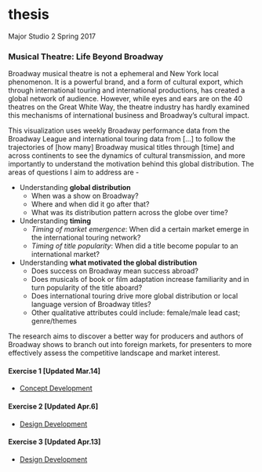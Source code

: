# thesis
Major Studio 2 Spring 2017

### Musical Theatre: Life Beyond Broadway
Broadway musical theatre is not a ephemeral and New York local phenomenon. It is a powerful brand, and a form of cultural export, which through international touring and international productions, has created a global network of audience. However, while eyes and ears are on the 40 theatres on the Great White Way, the theatre industry has hardly examined this  mechanisms of international business and Broadway’s cultural impact.

This visualization uses weekly Broadway performance data from the Broadway League and international touring data from [...] to follow the trajectories of [how many] Broadway musical titles through [time] and across continents to see the dynamics of cultural transmission, and more importantly to understand the motivation behind this global distribution. The areas of questions I aim to address are -
* Understanding **global distribution** 
  * When was a show on Broadway?
  * Where and when did it go after that?
  * What was its distribution pattern across the globe over time?
* Understanding **timing** 
  * _Timing of market emergence_: When did a certain market emerge in the international touring network?
  * _Timing of title popularity_: When did a title become popular to an international market?
* Understanding **what motivated the global distribution** 
  * Does success on Broadway mean success abroad?
  * Does musicals of book or film adaptation increase familiarity and in turn popularity of the title aboard?
  * Does international touring drive more global distribution or local language version of Broadway titles?
  * Other qualitative attributes could include: female/male lead cast; genre/themes

The research aims to discover a better way for producers and authors of Broadway shows to branch out into foreign markets, for presenters to more effectively assess the competitive landscape and market interest.

#### Exercise 1 [Updated Mar.14]
* [Concept Development](https://github.com/nancyzhao888/thesis/blob/master/writing/conceptDevelopment.md)

#### Exercise 2 [Updated Apr.6]
* [Design Development](https://github.com/nancyzhao888/thesis/blob/master/visualization/sketches/thesisApr.pdf)

#### Exercise 3 [Updated Apr.13]
* [Design Development](https://github.com/nancyzhao888/thesis/blob/master/visualization/writing/draft.pdf)